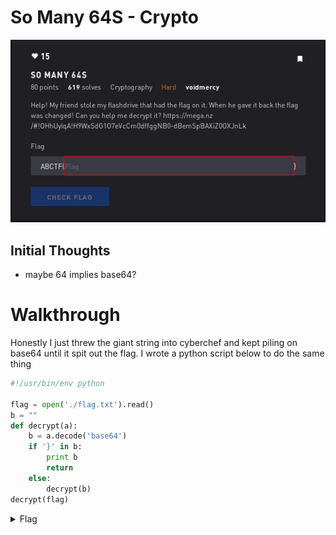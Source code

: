 # So Many 64S - Crypto

![Title](images/title.png)

## Initial Thoughts

* maybe 64 implies base64?

# Walkthrough

Honestly I just threw the giant string into cyberchef and kept piling on base64 until it spit out the flag. I wrote a python script below to do the same thing

```python
#!/usr/bin/env python

flag = open('./flag.txt').read()
b = ""
def decrypt(a):
	b = a.decode('base64')
	if '}' in b:
		print b
		return
	else:
		decrypt(b)
decrypt(flag)
```
<details>
	<summary>Flag</summary>

ABCTF{pr3tty_b4s1c_r1ght?}
</details>